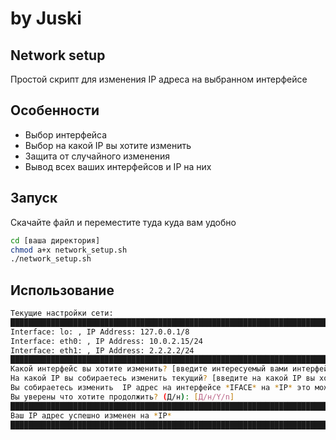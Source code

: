 # by Juski
## Network setup

Простой скрипт для изменения IP адреса на выбранном интерфейсе 

## Особенности

- Выбор интерфейса
- Выбор на какой IP вы хотите изменить
- Защита от случайного изменения
- Вывод всех ваших интерфейсов и IP на них

## Запуск

Скачайте файл и переместите туда куда вам удобно

```sh
cd [ваша директория]
chmod a+x network_setup.sh
./network_setup.sh
```

## Использование

```sh
Текущие настройки сети:
████████████████████████████████████████████████████████████████████████████████████
Interface: lo: , IP Address: 127.0.0.1/8
Interface: eth0: , IP Address: 10.0.2.15/24
Interface: eth1: , IP Address: 2.2.2.2/24
████████████████████████████████████████████████████████████████████████████████████
Какой интерфейс вы хотите изменить? [введите интересуемый вами интерфейс]
На какой IP вы собираетесь изменить текущий? [введите на какой IP вы хотите изменить]
Вы собираетесь изменить  IP адрес на интерфейсе *IFACE* на *IP* это может повлечь за собой последствия. Если вы неопытный юзер вы можете навредить системе, потерять интернет соединение.
Вы уверены что хотите продолжить? (Д/н): [Д/н/Y/n]
████████████████████████████████████████████████████████████████████████████████████
Ваш IP адрес успешно изменен на *IP*
████████████████████████████████████████████████████████████████████████████████████
```
